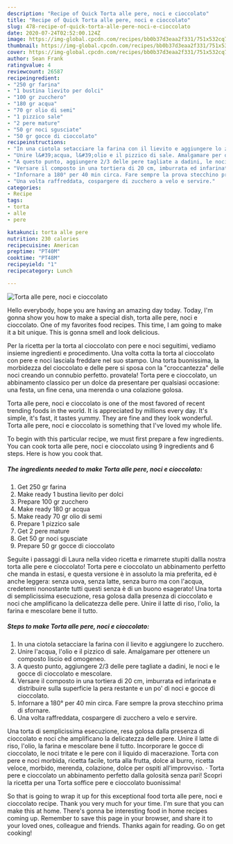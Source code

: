 ```yaml
---
description: "Recipe of Quick Torta alle pere, noci e cioccolato"
title: "Recipe of Quick Torta alle pere, noci e cioccolato"
slug: 478-recipe-of-quick-torta-alle-pere-noci-e-cioccolato
date: 2020-07-24T02:52:00.124Z
image: https://img-global.cpcdn.com/recipes/bb0b37d3eaa2f331/751x532cq70/torta-alle-pere-noci-e-cioccolato-recipe-main-photo.jpg
thumbnail: https://img-global.cpcdn.com/recipes/bb0b37d3eaa2f331/751x532cq70/torta-alle-pere-noci-e-cioccolato-recipe-main-photo.jpg
cover: https://img-global.cpcdn.com/recipes/bb0b37d3eaa2f331/751x532cq70/torta-alle-pere-noci-e-cioccolato-recipe-main-photo.jpg
author: Sean Frank
ratingvalue: 4
reviewcount: 26587
recipeingredient:
- "250 gr farina"
- "1 bustina lievito per dolci"
- "100 gr zucchero"
- "180 gr acqua"
- "70 gr olio di semi"
- "1 pizzico sale"
- "2 pere mature"
- "50 gr noci sgusciate"
- "50 gr gocce di cioccolato"
recipeinstructions:
- "In una ciotola setacciare la farina con il lievito e aggiungere lo zucchero."
- "Unire l&#39;acqua, l&#39;olio e il pizzico di sale. Amalgamare per ottenere un composto liscio ed omogeneo."
- "A questo punto, aggiungere 2/3 delle pere tagliate a dadini, le noci e le gocce di cioccolato e mescolare."
- "Versare il composto in una tortiera di 20 cm, imburrata ed infarinata e distribuire sulla superficie la pera restante e un po&#39; di noci e gocce di cioccolato."
- "Infornare a 180° per 40 min circa. Fare sempre la prova stecchino prima di sfornare."
- "Una volta raffreddata, cospargere di zucchero a velo e servire."
categories:
- Recipe
tags:
- torta
- alle
- pere

katakunci: torta alle pere 
nutrition: 230 calories
recipecuisine: American
preptime: "PT40M"
cooktime: "PT48M"
recipeyield: "1"
recipecategory: Lunch

---
```



![Torta alle pere, noci e cioccolato](https://img-global.cpcdn.com/recipes/bb0b37d3eaa2f331/751x532cq70/torta-alle-pere-noci-e-cioccolato-recipe-main-photo.jpg)

Hello everybody, hope you are having an amazing day today. Today, I'm gonna show you how to make a special dish, torta alle pere, noci e cioccolato. One of my favorites food recipes. This time, I am going to make it a bit unique. This is gonna smell and look delicious.

Per la ricetta per la torta al cioccolato con pere e noci seguitimi, vediamo insieme ingredienti e procedimento. Una volta cotta la torta al cioccolato con pere e noci lasciala freddare nel suo stampo. Una torta buonissima, la morbidezza del cioccolato e delle pere si sposa con la &#34;croccantezza&#34; delle noci creando un connubio perfetto. provatela! Torta pere e cioccolato, un abbinamento classico per un dolce da presentare per qualsiasi occasione: una festa, un fine cena, una merenda o una colazione golosa.

Torta alle pere, noci e cioccolato is one of the most favored of recent trending foods in the world. It is appreciated by millions every day. It's simple, it's fast, it tastes yummy. They are fine and they look wonderful. Torta alle pere, noci e cioccolato is something that I've loved my whole life.


To begin with this particular recipe, we must first prepare a few ingredients. You can cook torta alle pere, noci e cioccolato using 9 ingredients and 6 steps. Here is how you cook that.

<!--inarticleads1-->

##### The ingredients needed to make Torta alle pere, noci e cioccolato:

1. Get 250 gr farina
1. Make ready 1 bustina lievito per dolci
1. Prepare 100 gr zucchero
1. Make ready 180 gr acqua
1. Make ready 70 gr olio di semi
1. Prepare 1 pizzico sale
1. Get 2 pere mature
1. Get 50 gr noci sgusciate
1. Prepare 50 gr gocce di cioccolato


Seguite i passaggi di Laura nella video ricetta e rimarrete stupiti dallla nostra torta alle pere e cioccolato! Torta pere e cioccolato un abbinamento perfetto che manda in estasi, e questa versione è in assoluto la mia preferita, ed è anche leggera: senza uova, senza latte, senza burro ma con l&#39;acqua, credetemi nonostante tutti questi senza è di un buono esagerato! Una torta di semplicissima esecuzione, resa golosa dalla presenza di cioccolato e noci che amplificano la delicatezza delle pere. Unire il latte di riso, l&#39;olio, la farina e mescolare bene il tutto. 

<!--inarticleads2-->

##### Steps to make Torta alle pere, noci e cioccolato:

1. In una ciotola setacciare la farina con il lievito e aggiungere lo zucchero.
1. Unire l&#39;acqua, l&#39;olio e il pizzico di sale. Amalgamare per ottenere un composto liscio ed omogeneo.
1. A questo punto, aggiungere 2/3 delle pere tagliate a dadini, le noci e le gocce di cioccolato e mescolare.
1. Versare il composto in una tortiera di 20 cm, imburrata ed infarinata e distribuire sulla superficie la pera restante e un po&#39; di noci e gocce di cioccolato.
1. Infornare a 180° per 40 min circa. Fare sempre la prova stecchino prima di sfornare.
1. Una volta raffreddata, cospargere di zucchero a velo e servire.


Una torta di semplicissima esecuzione, resa golosa dalla presenza di cioccolato e noci che amplificano la delicatezza delle pere. Unire il latte di riso, l&#39;olio, la farina e mescolare bene il tutto. Incorporare le gocce di cioccolato, le noci tritate e le pere con il liquido di macerazione. Torta con pere e noci morbida, ricetta facile, torta alla frutta, dolce al burro, ricetta veloce, morbido, merenda, colazione, dolce per ospiti all&#39;improvviso. · Torta pere e cioccolato un abbinamento perfetto dalla golosità senza pari! Scopri la ricetta per una Torta soffice pere e cioccolato buonissima! 

So that is going to wrap it up for this exceptional food torta alle pere, noci e cioccolato recipe. Thank you very much for your time. I'm sure that you can make this at home. There's gonna be interesting food in home recipes coming up. Remember to save this page in your browser, and share it to your loved ones, colleague and friends. Thanks again for reading. Go on get cooking!
